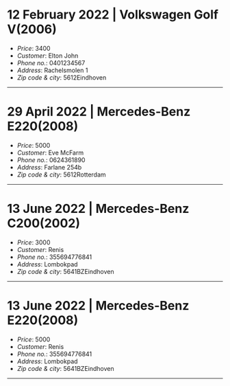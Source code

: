 # 12 February 2022 | Volkswagen Golf V(2006)
- *Price*: 3400
- *Customer*: Elton John
- *Phone no.*: 0401234567
- *Address*: Rachelsmolen 1
- *Zip code & city*: 5612Eindhoven
---
# 29 April 2022 | Mercedes-Benz E220(2008)
- *Price*: 5000
- *Customer*: Eve McFarm
- *Phone no.*: 0624361890
- *Address*: Farlane 254b
- *Zip code & city*: 5612Rotterdam
---
# 13 June 2022 | Mercedes-Benz C200(2002)
- *Price*: 3000
- *Customer*: Renis
- *Phone no.*: 355694776841
- *Address*: Lombokpad
- *Zip code & city*: 5641BZEindhoven
---
# 13 June 2022 | Mercedes-Benz E220(2008)
- *Price*: 5000
- *Customer*: Renis
- *Phone no.*: 355694776841
- *Address*: Lombokpad
- *Zip code & city*: 5641BZEindhoven
---
